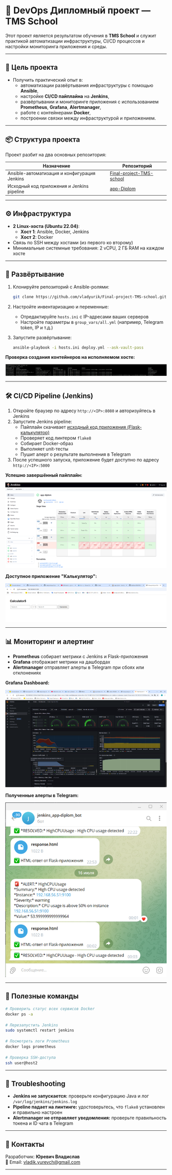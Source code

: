 # 🧪 DevOps Дипломный проект — TMS School

Этот проект является результатом обучения в **TMS School** и служит практикой автоматизации инфраструктуры, CI/CD процессов и настройки мониторинга приложения и среды.

---

## 🎯 Цель проекта

- Получить практический опыт в:
  - автоматизации развёртывания инфраструктуры с помощью **Ansible**,
  - настройке **CI/CD пайплайна** на **Jenkins**,
  - развёртывании и мониторинге приложения с использованием **Prometheus**, **Grafana**, **Alertmanager**,
  - работе с контейнерами **Docker**,
  - построении связки между инфраструктурой и приложением.

---

## 📦 Структура проекта

Проект разбит на два основных репозитория:

| Назначение | Репозиторий |
|------------|-------------|
| Ansible-автоматизация и конфигурация Jenkins | [Final-project-TMS-school](https://github.com/vladyurik/Final-project-TMS-school/tree/main/roles) |
| Исходный код приложения и Jenkins pipeline | [app-Diplom](https://github.com/vladyurik/app-Diplom/tree/main) |

---

## ⚙️ Инфраструктура

- **2 Linux-хоста (Ubuntu 22.04)**:
  - **Хост 1**: Ansible, Docker, Jenkins
  - **Хост 2**: Docker
- Связь по SSH между хостами (из первого ко второму)
- Минимальные системные требования: 2 vCPU, 2 ГБ RAM на каждом хосте

---

## 🚀 Развёртывание

1. Клонируйте репозиторий с Ansible-ролями:

   ```bash
   git clone https://github.com/vladyurik/Final-project-TMS-school.git
   ```

2. Настройте инвентаризацию и переменные:

   - Отредактируйте `hosts.ini` с IP-адресами ваших серверов
   - Настройте параметры в `group_vars/all.yml` (например, Telegram token, IP и т.д.)

3. Запустите развёртывание:

   ```bash
   ansible-playbook -i hosts.ini deploy.yml --ask-vault-pass
   ```

**Проверка создания контейнеров на исполняемом хосте:**

![Проверка создания контейнеров](1.png)

---

## 🛠 CI/CD Pipeline (Jenkins)

1. Откройте браузер по адресу `http://<IP>:8080` и авторизуйтесь в Jenkins
2. Запустите Jenkins pipeline:
   - Пайплайн скачивает [исходный код приложения (Flask-калькулятор)](https://github.com/vladyurik/app-Diplom)
   - Проверяет код линтером `flake8`
   - Собирает Docker-образ
   - Выполняет unit-тесты
   - Пушит алерт о результате выполнения в Telegram
3. После успешного запуска, приложение будет доступно по адресу `http://<IP>:5000`

**Успешно завершённый пайплайн:**

![Pipeline](2.png)

**Доступное приложение "Калькулятор":**

![Calculator](3.png)

---

## 📊 Мониторинг и алертинг

- **Prometheus** собирает метрики с Jenkins и Flask-приложения
- **Grafana** отображает метрики на дашбордах
- **Alertmanager** отправляет алерты в Telegram при сбоях или отклонениях

**Grafana Dashboard:**

![Grafana](4.png)

**Полученные алерты в Telegram:**

![Алерты](5.png)

---

## 📌 Полезные команды

```bash
# Проверить статус всех сервисов Docker
docker ps -a

# Перезапустить Jenkins
sudo systemctl restart jenkins

# Посмотреть логи Prometheus
docker logs prometheus

# Проверка SSH-доступа
ssh user@host2
```

---

## 🧯 Troubleshooting

- **Jenkins не запускается:** проверьте конфигурацию Java и лог `/var/log/jenkins/jenkins.log`
- **Pipeline падает на линтинге:** удостоверьтесь, что `flake8` установлен и правильно настроен
- **Alertmanager не отправляет уведомления:** проверьте правильность токена и ID чата в Telegram

---

## 📮 Контакты

Разработчик: **Юревич Владислав**  
📧 Email: [vladik.yurevch@gmail.com](mailto:vladik.yurevch@gmail.com)

---
